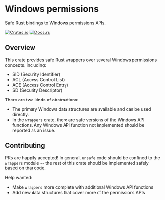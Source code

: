# Windows permissions

Safe Rust bindings to Windows permissions APIs.

[![Crates.io][crates-badge]][crates-url]
[![Docs.rs][docs-badge]][docs-url]

[crates-badge]: https://img.shields.io/crates/v/windows-permissions
[crates-url]: https://crates.io/crates/windows-permissions
[docs-badge]: https://docs.rs/windows-permissions/badge.svg
[docs-url]: https://docs.rs/windows-permissions

## Overview

This crate provides safe Rust wrappers over several Windows permissions concepts,
including:

- SID (Security Identifier)
- ACL (Access Control List)
- ACE (Access Control Entry)
- SD (Security Descriptor)

There are two kinds of abstractions:

- The primary Windows data structures are available and can be used directly.
- In the `wrappers` crate, there are safe versions of the Windows API functions.
  Any Windows API function not implemented should be reported as an issue.

## Contributing

PRs are happily accepted! In general, `unsafe` code should be confined to the
`wrappers` module -- the rest of this crate should be implemented 
safely based on that code.

Help wanted:

- Make `wrappers` more complete with additional Windows API functions
- Add new data structures that cover more of the permissions APIs
